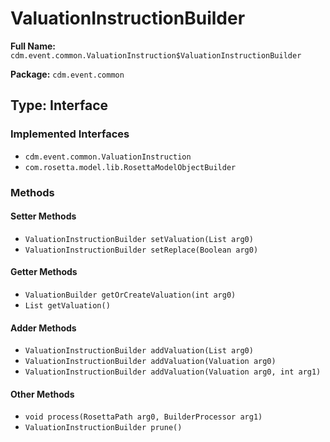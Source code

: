 # ValuationInstructionBuilder

**Full Name:** `cdm.event.common.ValuationInstruction$ValuationInstructionBuilder`

**Package:** `cdm.event.common`

## Type: Interface

### Implemented Interfaces

- `cdm.event.common.ValuationInstruction`
- `com.rosetta.model.lib.RosettaModelObjectBuilder`

### Methods

#### Setter Methods

- `ValuationInstructionBuilder setValuation(List arg0)`
- `ValuationInstructionBuilder setReplace(Boolean arg0)`

#### Getter Methods

- `ValuationBuilder getOrCreateValuation(int arg0)`
- `List getValuation()`

#### Adder Methods

- `ValuationInstructionBuilder addValuation(List arg0)`
- `ValuationInstructionBuilder addValuation(Valuation arg0)`
- `ValuationInstructionBuilder addValuation(Valuation arg0, int arg1)`

#### Other Methods

- `void process(RosettaPath arg0, BuilderProcessor arg1)`
- `ValuationInstructionBuilder prune()`

